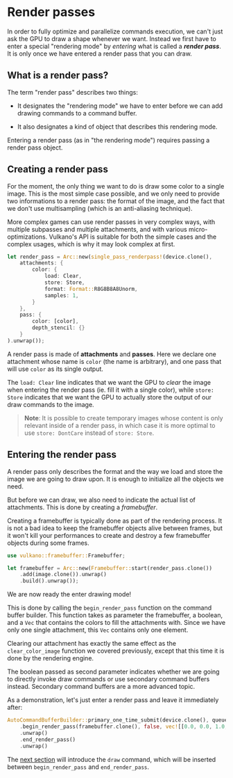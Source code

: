 # Render passes

In order to fully optimize and parallelize commands execution, we can't just ask the GPU
to draw a shape whenever we want. Instead we first have to enter a special "rendering mode" by
*entering* what is called a ***render pass***. It is only once we have entered a render pass that
you can draw.

## What is a render pass?

The term "render pass" describes two things:

- It designates the "rendering mode" we have to enter before we can add drawing commands to
  a command buffer.

- It also designates a kind of object that describes this rendering mode.

Entering a render pass (as in "the rendering mode") requires passing a render pass object.

## Creating a render pass

For the moment, the only thing we want to do is draw some color to a single image. This is the most
simple case possible, and we only need to provide two informations to a render pass: the format of
the image, and the fact that we don't use multisampling (which is an anti-aliasing technique).

More complex games can use render passes in very complex ways, with multiple subpasses and
multiple attachments, and with various micro-optimizations. Vulkano's API is suitable for both the
simple cases and the complex usages, which is why it may look complex at first.

```rust
let render_pass = Arc::new(single_pass_renderpass!(device.clone(),
    attachments: {
        color: {
            load: Clear,
            store: Store,
            format: Format::R8G8B8A8Unorm,
            samples: 1,
        }
    },
    pass: {
        color: [color],
        depth_stencil: {}
    }
).unwrap());
```

A render pass is made of **attachments** and **passes**. Here we declare one attachment whose name
is `color` (the name is arbitrary), and one pass that will use `color` as its single output.

The `load: Clear` line indicates that we want the GPU to *clear* the image when entering the render
pass (ie. fill it with a single color), while `store: Store` indicates that we want the GPU to
actually store the output of our draw commands to the image.

> **Note**: It is possible to create temporary images whose content is only relevant inside of a
> render pass, in which case it is more optimal to use `store: DontCare` instead of `store: Store`.

## Entering the render pass

A render pass only describes the format and the way we load and store the image we are going to
draw upon. It is enough to initialize all the objects we need.

But before we can draw, we also need to indicate the actual list of attachments. This is done
by creating a *framebuffer*.

Creating a framebuffer is typically done as part of the rendering process. It is not a
bad idea to keep the framebuffer objects alive between frames, but it won't kill your
performances to create and destroy a few framebuffer objects during some frames.

```rust
use vulkano::framebuffer::Framebuffer;

let framebuffer = Arc::new(Framebuffer::start(render_pass.clone())
    .add(image.clone()).unwrap()
    .build().unwrap());
```

We are now ready the enter drawing mode!

This is done by calling the `begin_render_pass` function on the command buffer builder.
This function takes as parameter the framebuffer, a boolean, and a `Vec` that contains the colors
to fill the attachments with. Since we have only one single attachment, this `Vec` contains only
one element.

Clearing our attachment has exactly the same effect as the `clear_color_image` function we covered
previously, except that this time it is done by the rendering engine.

The boolean passed as second parameter indicates whether we are going to directly invoke draw
commands or use secondary command buffers instead. Secondary command buffers are a more advanced
topic.

As a demonstration, let's just enter a render pass and leave it immediately after:

```rust
AutoCommandBufferBuilder::primary_one_time_submit(device.clone(), queue.family()).unwrap()
    .begin_render_pass(framebuffer.clone(), false, vec![[0.0, 0.0, 1.0, 1.0].into()])
    .unwrap()
    .end_render_pass()
    .unwrap()
```

The [next section](/guide/graphics-pipeline-creation) will introduce the `draw` command, which will
be inserted between `begin_render_pass` and `end_render_pass`.

